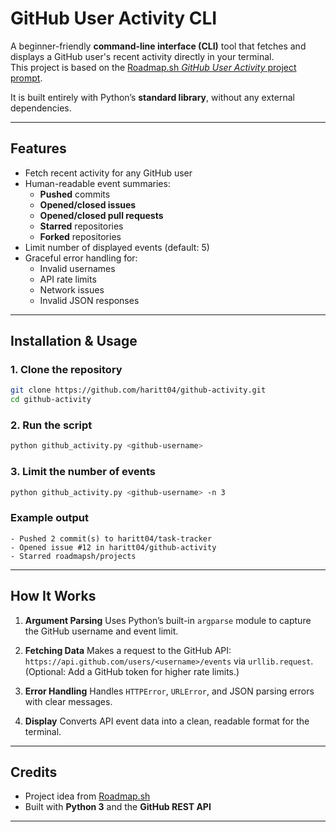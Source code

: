 # GitHub User Activity CLI

A beginner-friendly **command-line interface (CLI)** tool that fetches and displays a GitHub user's recent activity directly in your terminal.  
This project is based on the [Roadmap.sh *GitHub User Activity* project prompt](https://roadmap.sh/projects/github-user-activity).

It is built entirely with Python’s **standard library**, without any external dependencies.

---

## Features

- Fetch recent activity for any GitHub user
- Human-readable event summaries:
  - **Pushed** commits
  - **Opened/closed issues**
  - **Opened/closed pull requests**
  - **Starred** repositories
  - **Forked** repositories
- Limit number of displayed events (default: 5)
- Graceful error handling for:
  - Invalid usernames
  - API rate limits
  - Network issues
  - Invalid JSON responses

---

## Installation & Usage

### 1. Clone the repository
```bash
git clone https://github.com/haritt04/github-activity.git
cd github-activity
````

### 2. Run the script

```bash
python github_activity.py <github-username>
```

### 3. Limit the number of events

```bash
python github_activity.py <github-username> -n 3
```

### Example output

```
- Pushed 2 commit(s) to haritt04/task-tracker
- Opened issue #12 in haritt04/github-activity
- Starred roadmapsh/projects
```

---

## How It Works

1. **Argument Parsing**
   Uses Python’s built-in `argparse` module to capture the GitHub username and event limit.

2. **Fetching Data**
   Makes a request to the GitHub API:
   `https://api.github.com/users/<username>/events`
   via `urllib.request`.
   (Optional: Add a GitHub token for higher rate limits.)

3. **Error Handling**
   Handles `HTTPError`, `URLError`, and JSON parsing errors with clear messages.

4. **Display**
   Converts API event data into a clean, readable format for the terminal.

---

## Credits

* Project idea from [Roadmap.sh](https://roadmap.sh/projects/github-user-activity)
* Built with **Python 3** and the **GitHub REST API**

---